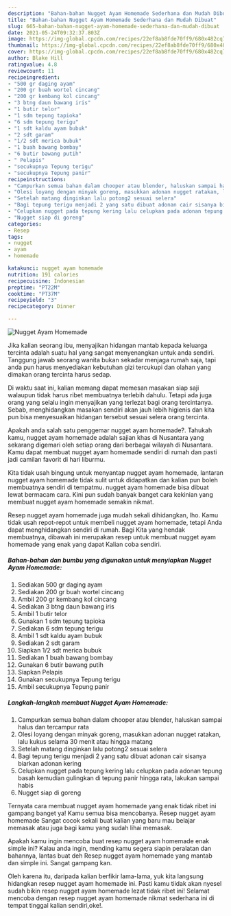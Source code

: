 ```yaml
---
description: "Bahan-bahan Nugget Ayam Homemade Sederhana dan Mudah Dibuat"
title: "Bahan-bahan Nugget Ayam Homemade Sederhana dan Mudah Dibuat"
slug: 665-bahan-bahan-nugget-ayam-homemade-sederhana-dan-mudah-dibuat
date: 2021-05-24T09:32:37.803Z
image: https://img-global.cpcdn.com/recipes/22ef8ab8fde70ff9/680x482cq70/nugget-ayam-homemade-foto-resep-utama.jpg
thumbnail: https://img-global.cpcdn.com/recipes/22ef8ab8fde70ff9/680x482cq70/nugget-ayam-homemade-foto-resep-utama.jpg
cover: https://img-global.cpcdn.com/recipes/22ef8ab8fde70ff9/680x482cq70/nugget-ayam-homemade-foto-resep-utama.jpg
author: Blake Hill
ratingvalue: 4.8
reviewcount: 11
recipeingredient:
- "500 gr daging ayam"
- "200 gr buah wortel cincang"
- "200 gr kembang kol cincang"
- "3 btng daun bawang iris"
- "1 butir telor"
- "1 sdm tepung tapioka"
- "6 sdm tepung terigu"
- "1 sdt kaldu ayam bubuk"
- "2 sdt garam"
- "1/2 sdt merica bubuk"
- "1 buah bawang bombay"
- "6 butir bawang putih"
- " Pelapis"
- "secukupnya Tepung terigu"
- "secukupnya Tepung panir"
recipeinstructions:
- "Campurkan semua bahan dalam chooper atau blender, haluskan sampai halus dan tercampur rata"
- "Olesi loyang dengan minyak goreng, masukkan adonan nugget ratakan, lalu kukus selama 30 menit atau hingga matang"
- "Setelah matang dinginkan lalu potong2 sesuai selera"
- "Bagi tepung terigu menjadi 2 yang satu dibuat adonan cair sisanya biarkan adonan kering"
- "Celupkan nugget pada tepung kering lalu celupkan pada adonan tepung basah kemudian gulingkan di tepung panir hingga rata, lakukan sampai habis"
- "Nugget siap di goreng"
categories:
- Resep
tags:
- nugget
- ayam
- homemade

katakunci: nugget ayam homemade 
nutrition: 191 calories
recipecuisine: Indonesian
preptime: "PT22M"
cooktime: "PT37M"
recipeyield: "3"
recipecategory: Dinner

---
```



![Nugget Ayam Homemade](https://img-global.cpcdn.com/recipes/22ef8ab8fde70ff9/680x482cq70/nugget-ayam-homemade-foto-resep-utama.jpg)

Jika kalian seorang ibu, menyajikan hidangan mantab kepada keluarga tercinta adalah suatu hal yang sangat menyenangkan untuk anda sendiri. Tanggung jawab seorang  wanita bukan sekadar menjaga rumah saja, tapi anda pun harus menyediakan kebutuhan gizi tercukupi dan olahan yang dimakan orang tercinta harus sedap.

Di waktu  saat ini, kalian memang dapat memesan masakan siap saji walaupun tidak harus ribet membuatnya terlebih dahulu. Tetapi ada juga orang yang selalu ingin menyajikan yang terlezat bagi orang tercintanya. Sebab, menghidangkan masakan sendiri akan jauh lebih higienis dan kita pun bisa menyesuaikan hidangan tersebut sesuai selera orang tercinta. 



Apakah anda salah satu penggemar nugget ayam homemade?. Tahukah kamu, nugget ayam homemade adalah sajian khas di Nusantara yang sekarang digemari oleh setiap orang dari berbagai wilayah di Nusantara. Kamu dapat membuat nugget ayam homemade sendiri di rumah dan pasti jadi camilan favorit di hari liburmu.

Kita tidak usah bingung untuk menyantap nugget ayam homemade, lantaran nugget ayam homemade tidak sulit untuk didapatkan dan kalian pun boleh membuatnya sendiri di tempatmu. nugget ayam homemade bisa dibuat lewat bermacam cara. Kini pun sudah banyak banget cara kekinian yang membuat nugget ayam homemade semakin nikmat.

Resep nugget ayam homemade juga mudah sekali dihidangkan, lho. Kamu tidak usah repot-repot untuk membeli nugget ayam homemade, tetapi Anda dapat menghidangkan sendiri di rumah. Bagi Kita yang hendak membuatnya, dibawah ini merupakan resep untuk membuat nugget ayam homemade yang enak yang dapat Kalian coba sendiri.

<!--inarticleads1-->

##### Bahan-bahan dan bumbu yang digunakan untuk menyiapkan Nugget Ayam Homemade:

1. Sediakan 500 gr daging ayam
1. Sediakan 200 gr buah wortel cincang
1. Ambil 200 gr kembang kol cincang
1. Sediakan 3 btng daun bawang iris
1. Ambil 1 butir telor
1. Gunakan 1 sdm tepung tapioka
1. Sediakan 6 sdm tepung terigu
1. Ambil 1 sdt kaldu ayam bubuk
1. Sediakan 2 sdt garam
1. Siapkan 1/2 sdt merica bubuk
1. Sediakan 1 buah bawang bombay
1. Gunakan 6 butir bawang putih
1. Siapkan  Pelapis
1. Gunakan secukupnya Tepung terigu
1. Ambil secukupnya Tepung panir




<!--inarticleads2-->

##### Langkah-langkah membuat Nugget Ayam Homemade:

1. Campurkan semua bahan dalam chooper atau blender, haluskan sampai halus dan tercampur rata
1. Olesi loyang dengan minyak goreng, masukkan adonan nugget ratakan, lalu kukus selama 30 menit atau hingga matang
1. Setelah matang dinginkan lalu potong2 sesuai selera
1. Bagi tepung terigu menjadi 2 yang satu dibuat adonan cair sisanya biarkan adonan kering
1. Celupkan nugget pada tepung kering lalu celupkan pada adonan tepung basah kemudian gulingkan di tepung panir hingga rata, lakukan sampai habis
1. Nugget siap di goreng




Ternyata cara membuat nugget ayam homemade yang enak tidak ribet ini gampang banget ya! Kamu semua bisa mencobanya. Resep nugget ayam homemade Sangat cocok sekali buat kalian yang baru mau belajar memasak atau juga bagi kamu yang sudah lihai memasak.

Apakah kamu ingin mencoba buat resep nugget ayam homemade enak simple ini? Kalau anda ingin, mending kamu segera siapin peralatan dan bahannya, lantas buat deh Resep nugget ayam homemade yang mantab dan simple ini. Sangat gampang kan. 

Oleh karena itu, daripada kalian berfikir lama-lama, yuk kita langsung hidangkan resep nugget ayam homemade ini. Pasti kamu tiidak akan nyesel sudah bikin resep nugget ayam homemade lezat tidak ribet ini! Selamat mencoba dengan resep nugget ayam homemade nikmat sederhana ini di tempat tinggal kalian sendiri,oke!.


